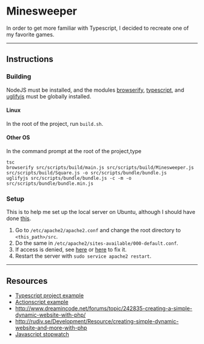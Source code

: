 # Minesweeper
In order to get more familiar with Typescript,
I decided to recreate one of my favorite games.

---

## Instructions

### Building
NodeJS must be installed,
and the modules [browserify](http://browserify.org/), 
[typescript](https://www.typescriptlang.org/),
and [uglifyjs](https://www.npmjs.com/package/uglify-js)
must be globally installed.

#### Linux
In the root of the project,
run `build.sh`.

#### Other OS
In the command prompt at the root of the project,type
```
tsc
browserify src/scripts/build/main.js src/scripts/build/Minesweeper.js src/scripts/build/Square.js -o src/scripts/bundle/bundle.js
uglifyjs src/scripts/bundle/bundle.js -c -m -o src/scripts/bundle/bundle.min.js
```

### Setup
This is to help me set up the local server on Ubuntu,
although I should have done [this](http://php.net/manual/en/features.commandline.webserver.php).

1. Go to `/etc/apache2/apache2.conf` and change the root directory
to `<this_path>/src`.
2. Do the same in `/etc/apache2/sites-available/000-default.conf`.
3. If access is denied, see [here](https://ubuntuforums.org/showthread.php?t=1591204)
or [here](http://askubuntu.com/questions/451922/apache-access-denied-because-search-permissions-are-missing)
to fix it.
4. Restart the server with `sudo service apache2 restart`.

---

## Resources
* [Typescript project example](https://www.dropbox.com/sh/2mzt7a7ufqbbgrj/AAAUsgkDVD8Bwp_Yoeq0Uo97a?dl=0)
* [Actionscript example](http://code.tutsplus.com/tutorials/build-a-minesweeper-game-within-200-lines-of-code--active-8578)
* http://www.dreamincode.net/forums/topic/242835-creating-a-simple-dynamic-website-with-php/
* http://rudiv.se/Development/Resource/creating-simple-dynamic-website-and-more-with-php
* [Javascript stopwatch](https://jsfiddle.net/pertrai1/r3su6b6n/)